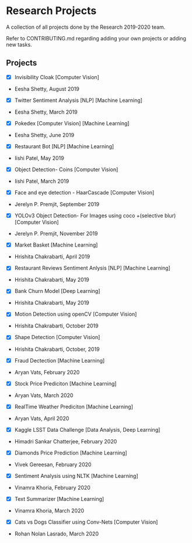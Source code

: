 # Research Projects
A collection of all projects done by the Research 2019-2020 team.

Refer to CONTRIBUTING.md regarding adding your own projects or adding new tasks. 

## Projects

- [x] Invisibility Cloak [Computer Vision]
- Eesha Shetty, August 2019

- [x]  Twitter Sentiment Analysis [NLP] [Machine Learning]
- Eesha Shetty, March 2019

- [x]  Pokedex [Computer Vision] [Machine Learning]
- Eesha Shetty, June 2019

- [x] Restaurant Bot [NLP] [Machine Learning]
- Iishi Patel, May 2019

- [x] Object Detection- Coins [Computer Vision]
- Iishi Patel, March 2019 

- [x] Face and eye detection - HaarCascade [Computer Vision]
- Jerelyn P. Premjit, September 2019

- [x] YOLOv3 Object Detection- For Images using coco +(selective blur) [Computer Vision]
- Jerelyn P. Premjit, November 2019 

- [x] Market Basket [Machine Learning]
- Hrishita Chakrabarti, April 2019

- [x] Restaurant Reviews Sentiment Anlysis [NLP] [Machine Learning]
- Hrishita Chakrabarti, May 2019

- [x] Bank Churn Model [Deep Learning]
- Hrishita Chakrabarti, May 2019

- [x] Motion Detection using openCV [Computer Vision]
- Hrishita Chakrabarti, October 2019

- [x] Shape Detection [Computer Vision]
- Hrishita Chakrabarti, October, 2019

- [x] Fraud Dectection [Machine Learning]
- Aryan Vats, February 2020

- [x] Stock Price Prediciton [Machine Learning]
- Aryan Vats, March 2020

- [x] RealTime Weather Prediciton [Machine Learning]
- Aryan Vats, April 2020

- [x] Kaggle LSST Data Challenge [Data Analysis, Deep Learning]
- Himadri Sankar Chatterjee, February 2020

- [x] Diamonds Price Prediction [Machine Learning]
- Vivek Gereesan, February 2020

- [x] Sentiment Analysis using NLTK [Machine Learning]
- Vinamra Khoria,  February 2020

- [x] Text Summarizer [Machine Learning]
- Vinamra Khoria,  March 2020

- [x] Cats vs Dogs Classifier using Conv-Nets [Computer Vision]
- Rohan Nolan Lasrado, March 2020

